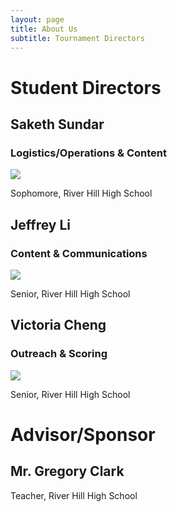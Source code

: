 ```yaml
---
layout: page
title: About Us
subtitle: Tournament Directors
---
```

# Student Directors
## Saketh Sundar
### Logistics/Operations & Content
![](https://media.discordapp.net/attachments/799693210384859198/803446670372634654/saketh_1.jpg?width=320&height=320)

Sophomore, River Hill High School
## Jeffrey Li
### Content & Communications
![](https://static.wixstatic.com/media/c871d3_ce93bbbd9b384a38bf28bdd2cfcaac67~mv2.png/v1/crop/x_139,y_0,w_664,h_664/fill/w_575,h_575,al_c,q_85,usm_0.66_1.00_0.01/jeff.webp)

Senior, River Hill High School
## Victoria Cheng
### Outreach & Scoring
![](https://media.discordapp.net/attachments/799693210384859198/803434982516195338/image0.jpg?width=320&height=320)

Senior, River Hill High School
# Advisor/Sponsor
## Mr. Gregory Clark
Teacher, River Hill High School
